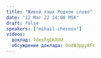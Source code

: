 ```yaml
---
title: "Живой язык Родное слово"
date: "12 Mar 22 14:00 MSK"
draft: false
speakers: ["mihail-chernov"]
videos:
  доклад: 7dexFgCbXUU
  обсуждение доклада: DodB3ppy8Fc
---
```

